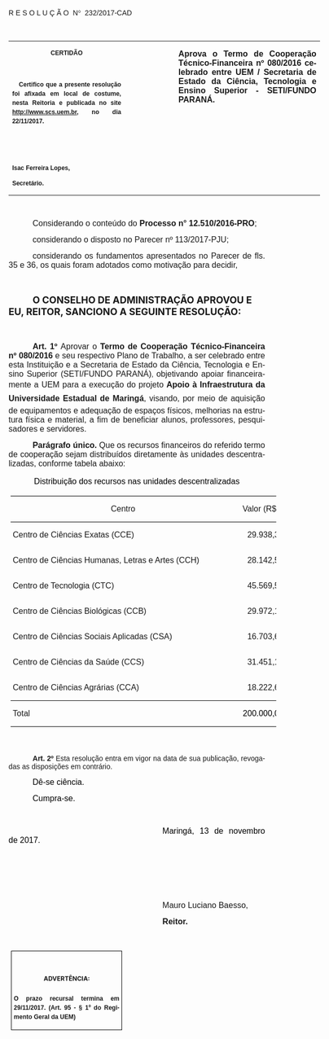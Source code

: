 <body lang=PT-BR link=blue vlink=purple style='tab-interval:35.4pt'>

<div class=WordSection1>

<p class=MsoTitle><span style='font-family:"Arial","sans-serif";mso-bidi-font-family:
"Times New Roman";mso-ansi-language:PT-BR;mso-no-proof:yes'><o:p>&nbsp;</o:p></span></p>

<p class=MsoTitle><span style='font-family:"Arial","sans-serif";mso-bidi-font-family:
"Times New Roman";mso-ansi-language:PT-BR;mso-no-proof:yes'>R E S O L U Ç Ã
O<span style='mso-spacerun:yes'>  </span>N</span><span style='font-family:Symbol;
mso-ascii-font-family:Arial;mso-hansi-font-family:Arial;mso-ansi-language:PT-BR;
mso-char-type:symbol;mso-symbol-font-family:Symbol;mso-no-proof:yes'><span
style='mso-char-type:symbol;mso-symbol-font-family:Symbol'>°</span></span><span
style='font-family:"Arial","sans-serif";mso-bidi-font-family:"Times New Roman";
mso-ansi-language:PT-BR;mso-no-proof:yes'><span style='mso-spacerun:yes'> 
</span>232/2017-CAD<o:p></o:p></span></p>

<p class=BodyText21><span style='mso-bidi-font-size:12.0pt;font-family:"Arial","sans-serif";
mso-bidi-font-family:"Times New Roman";mso-no-proof:yes'><o:p>&nbsp;</o:p></span></p>

<table class=MsoNormalTable border=0 cellspacing=0 cellpadding=0 width=612
 style='width:459.0pt;border-collapse:collapse;mso-padding-alt:0cm 5.4pt 0cm 5.4pt'>
 <tr style='mso-yfti-irow:0;mso-yfti-firstrow:yes;mso-yfti-lastrow:yes'>
  <td width=225 valign=top style='width:168.45pt;padding:0cm 5.4pt 0cm 5.4pt'>
  <p class=MsoNormal align=center style='text-align:center;layout-grid-mode:
  char'><b style='mso-bidi-font-weight:normal'><span style='font-size:9.0pt;
  mso-bidi-font-size:10.0pt;font-family:"Arial","sans-serif";mso-bidi-font-family:
  "Times New Roman";mso-no-proof:yes'>CERTIDÃO<o:p></o:p></span></b></p>
  <p class=MsoNormal align=center style='text-align:center;layout-grid-mode:
  char'><b style='mso-bidi-font-weight:normal'><span style='font-size:9.0pt;
  mso-bidi-font-size:10.0pt;font-family:"Arial","sans-serif";mso-bidi-font-family:
  "Times New Roman";mso-no-proof:yes'><o:p>&nbsp;</o:p></span></b></p>
  <p class=MsoNormal style='text-align:justify;line-height:150%'><b
  style='mso-bidi-font-weight:normal'><span style='font-size:9.0pt;line-height:
  150%;font-family:"Arial","sans-serif";mso-bidi-font-family:"Times New Roman";
  mso-no-proof:yes'><span style='mso-spacerun:yes'>   </span>Certifico que a
  presente resolução foi afixada em local de costume, nesta Reitoria e
  publicada no site<span style='color:blue'> </span><a
  href="http://www.scs.uem.br/"><span style='text-decoration:none;text-underline:
  none'>http://www.scs.uem.br</span></a>, no dia</span></b><b style='mso-bidi-font-weight:
  normal'><span style='font-size:9.0pt;mso-bidi-font-size:10.0pt;line-height:
  150%;font-family:"Arial","sans-serif";mso-bidi-font-family:"Times New Roman";
  mso-no-proof:yes'> 22/11/2017.<o:p></o:p></span></b></p>
  <p class=MsoNormal><b style='mso-bidi-font-weight:normal'><span
  style='font-size:9.0pt;mso-bidi-font-size:10.0pt;font-family:"Arial","sans-serif";
  mso-bidi-font-family:"Times New Roman";mso-no-proof:yes'><o:p>&nbsp;</o:p></span></b></p>
  <p class=MsoNormal><b style='mso-bidi-font-weight:normal'><span
  style='font-size:9.0pt;mso-bidi-font-size:10.0pt;font-family:"Arial","sans-serif";
  mso-bidi-font-family:"Times New Roman";mso-no-proof:yes'><o:p>&nbsp;</o:p></span></b></p>
  <p class=MsoNormal><b style='mso-bidi-font-weight:normal'><span
  style='font-size:9.0pt;mso-bidi-font-size:10.0pt;font-family:"Arial","sans-serif";
  mso-bidi-font-family:"Times New Roman";mso-no-proof:yes'>Isac Ferreira Lopes,<o:p></o:p></span></b></p>
  <p class=MsoNormal><b style='mso-bidi-font-weight:normal'><span
  style='font-size:9.0pt;mso-bidi-font-size:10.0pt;font-family:"Arial","sans-serif";
  mso-bidi-font-family:"Times New Roman";mso-no-proof:yes'>Secretário.<o:p></o:p></span></b></p>
  </td>
  <td width=94 valign=top style='width:70.85pt;padding:0cm 5.4pt 0cm 5.4pt'>
  <p class=MsoNormal style='margin-right:-5.4pt'><b><span style='font-size:
  12.0pt;mso-bidi-font-size:10.0pt;font-family:"Arial","sans-serif";mso-bidi-font-family:
  "Times New Roman";mso-no-proof:yes'><o:p>&nbsp;</o:p></span></b></p>
  </td>
  <td width=293 valign=top style='width:219.7pt;padding:0cm 5.4pt 0cm 5.4pt'>
  <p class=MsoNormal style='text-align:justify'><b><span style='font-size:12.0pt;
  font-family:"Arial","sans-serif";mso-no-proof:yes'>Aprova o Termo de Cooperação
  Técnico-Financeira nº 080/2016 celebrado entre UEM / Secretaria de Estado da Ciência,
  Tecnologia e Ensino Superior - SETI/FUNDO PARANÁ.</span></b><b><span
  style='font-size:12.0pt;font-family:"Arial","sans-serif";mso-bidi-font-family:
  "Times New Roman";mso-no-proof:yes'><o:p></o:p></span></b></p>
  </td>
 </tr>
</table>

<p class=BodyText21><span style='mso-bidi-font-size:12.0pt;font-family:"Arial","sans-serif";
mso-bidi-font-family:"Times New Roman";mso-no-proof:yes'><o:p>&nbsp;</o:p></span></p>

<p class=MsoNormal style='margin-bottom:2.0pt;text-align:justify;text-indent:
35.45pt'><span style='font-size:12.0pt;mso-bidi-font-size:10.0pt;font-family:
"Arial","sans-serif";mso-bidi-font-family:"Times New Roman"'>Considerando o conteúdo
do <b style='mso-bidi-font-weight:normal'>Processo n° 12.510/2016-PRO</b>;<o:p></o:p></span></p>

<p class=MsoNormal style='margin-bottom:2.0pt;text-align:justify;text-indent:
35.45pt'><span class=GramE><span style='font-size:12.0pt;mso-bidi-font-size:
10.0pt;font-family:"Arial","sans-serif";mso-bidi-font-family:"Times New Roman"'>considerando</span></span><span
style='font-size:12.0pt;mso-bidi-font-size:10.0pt;font-family:"Arial","sans-serif";
mso-bidi-font-family:"Times New Roman"'> o disposto no Parecer nº 113/2017-PJU;<o:p></o:p></span></p>

<p class=MsoNormal style='margin-bottom:2.0pt;text-align:justify;text-indent:
35.45pt'><span class=GramE><span style='font-size:12.0pt;mso-bidi-font-size:
10.0pt;font-family:"Arial","sans-serif";mso-bidi-font-family:"Times New Roman"'>considerando</span></span><span
style='font-size:12.0pt;mso-bidi-font-size:10.0pt;font-family:"Arial","sans-serif";
mso-bidi-font-family:"Times New Roman"'> os fundamentos apresentados no Parecer
de fls. 35 e 36, os quais foram adotados como motivação para decidir,<o:p></o:p></span></p>

<p class=MsoBodyTextIndent style='text-indent:35.45pt'><b style='mso-bidi-font-weight:
normal'><span style='font-size:12.0pt;mso-bidi-font-family:Arial;mso-ansi-language:
PT-BR;mso-no-proof:yes'><o:p>&nbsp;</o:p></span></b></p>

<p class=MsoBodyTextIndent style='text-indent:35.45pt'><b style='mso-bidi-font-weight:
normal'><span lang=X-NONE style='font-size:14.0pt;mso-no-proof:yes'>O CONSELHO
DE ADMINISTRAÇÃO APROVOU E EU, REITOR, SANCIONO A SEGUINTE RESOLUÇÃO:<o:p></o:p></span></b></p>

<p class=MsoBodyTextIndent style='text-indent:35.45pt'><span style='font-size:
12.0pt;mso-ansi-language:PT-BR;mso-no-proof:yes'><o:p>&nbsp;</o:p></span></p>

<p class=MsoNormal style='text-align:justify;text-indent:35.4pt'><b
style='mso-bidi-font-weight:normal'><span style='font-size:12.0pt;font-family:
"Arial","sans-serif";mso-fareast-font-family:"Arial Unicode MS";mso-bidi-font-family:
"Times New Roman"'>Art. 1º </span></b><span style='font-size:12.0pt;font-family:
"Arial","sans-serif";mso-fareast-font-family:"Arial Unicode MS";mso-bidi-font-family:
"Times New Roman"'>Aprovar o <b style='mso-bidi-font-weight:normal'>Termo de
Cooperação Técnico-Financeira nº 080/2016</b> e seu respectivo Plano de
Trabalho, a ser celebrado entre esta Instituição e a</span><span
style='font-size:12.0pt;font-family:"Arial","sans-serif";mso-bidi-font-weight:
bold;mso-no-proof:yes'> Secretaria de Estado da Ciência, Tecnologia e Ensino
Superior (SETI/FUNDO PARANÁ)</span><span style='mso-bidi-font-size:12.0pt;
font-family:"Arial","sans-serif";mso-fareast-font-family:"Arial Unicode MS";
mso-bidi-font-family:"Times New Roman"'>, </span><span style='font-size:12.0pt;
font-family:"Arial","sans-serif";mso-fareast-font-family:"Arial Unicode MS";
mso-bidi-font-family:"Times New Roman"'>objetivando </span><span
style='font-size:12.0pt;font-family:"Arial","sans-serif";mso-bidi-font-family:
"Times New Roman"'>apoiar financeiramente a UEM para a execução do <span
class=GramE>projeto</span> <b style='mso-bidi-font-weight:normal'>Apoio à
Infraestrutura da Universidade Estadual de Maringá</b>, visando, por meio de
aquisição de equipamentos e adequação de espaços físicos, melhorias na
estrutura física e material, a fim de beneficiar alunos, professores,
pesquisadores e servidores.<o:p></o:p></span></p>

<p class=MsoNormal style='text-align:justify;text-indent:35.4pt'><b
style='mso-bidi-font-weight:normal'><span style='font-size:12.0pt;font-family:
"Arial","sans-serif";mso-bidi-font-family:"Times New Roman"'>Parágrafo único. </span></b><span
style='font-size:12.0pt;font-family:"Arial","sans-serif";mso-bidi-font-family:
"Times New Roman"'>Que os recursos financeiros do referido termo de cooperação
sejam distribuídos diretamente às unidades descentralizadas, conforme tabela
abaixo:</span><span style='font-size:12.0pt;font-family:"Arial","sans-serif";
color:black'><o:p></o:p></span></p>

<p class=MsoNormal align=center style='text-align:center;line-height:150%'><span
style='font-size:12.0pt;line-height:150%;font-family:"Arial","sans-serif";
color:black'>Distribuição dos recursos nas unidades descentralizadas<o:p></o:p></span></p>

<div align=center>

<table class=MsoNormalTable border=0 cellspacing=0 cellpadding=0 width=523
 style='width:392.1pt;margin-left:2.75pt;border-collapse:collapse;mso-yfti-tbllook:
 1184;mso-padding-alt:0cm 3.5pt 0cm 3.5pt'>
 <tr style='mso-yfti-irow:0;mso-yfti-firstrow:yes;height:15.0pt'>
  <td width=433 nowrap valign=bottom style='width:325.0pt;border-top:solid windowtext 1.0pt;
  border-left:none;border-bottom:solid windowtext 1.0pt;border-right:none;
  mso-border-top-alt:solid windowtext .5pt;mso-border-bottom-alt:solid windowtext .5pt;
  padding:0cm 3.5pt 0cm 3.5pt;height:15.0pt'>
  <p class=MsoNormal align=center style='text-align:center'><span
  style='font-size:12.0pt;font-family:"Arial","sans-serif";mso-bidi-font-family:
  "Times New Roman"'>Centro<o:p></o:p></span></p>
  </td>
  <td width=89 nowrap valign=bottom style='width:67.1pt;border-top:solid windowtext 1.0pt;
  border-left:none;border-bottom:solid windowtext 1.0pt;border-right:none;
  mso-border-top-alt:solid windowtext .5pt;mso-border-bottom-alt:solid windowtext .5pt;
  padding:0cm 3.5pt 0cm 3.5pt;height:15.0pt'>
  <p class=MsoNormal align=center style='text-align:center'><span
  style='font-size:12.0pt;font-family:"Arial","sans-serif";mso-bidi-font-family:
  "Times New Roman"'>Valor (R$)<o:p></o:p></span></p>
  </td>
 </tr>
 <tr style='mso-yfti-irow:1;height:15.0pt'>
  <td width=433 nowrap valign=bottom style='width:325.0pt;border:none;
  mso-border-top-alt:solid windowtext .5pt;padding:0cm 3.5pt 0cm 3.5pt;
  height:15.0pt'>
  <p class=MsoNormal><span style='font-size:12.0pt;font-family:"Arial","sans-serif";
  mso-bidi-font-family:"Times New Roman"'>Centro de Ciências Exatas (CCE) <o:p></o:p></span></p>
  </td>
  <td width=89 nowrap valign=bottom style='width:67.1pt;border:none;mso-border-top-alt:
  solid windowtext .5pt;padding:0cm 3.5pt 0cm 3.5pt;height:15.0pt'>
  <p class=MsoNormal align=right style='text-align:right'><span
  style='font-size:12.0pt;font-family:"Arial","sans-serif";mso-bidi-font-family:
  "Times New Roman"'>29.938,38<o:p></o:p></span></p>
  </td>
 </tr>
 <tr style='mso-yfti-irow:2;height:15.0pt'>
  <td width=433 nowrap valign=bottom style='width:325.0pt;padding:0cm 3.5pt 0cm 3.5pt;
  height:15.0pt'>
  <p class=MsoNormal><span style='font-size:12.0pt;font-family:"Arial","sans-serif";
  mso-bidi-font-family:"Times New Roman"'>Centro de Ciências Humanas, Letras e
  Artes (CCH<span class=GramE>)</span> <o:p></o:p></span></p>
  </td>
  <td width=89 nowrap valign=bottom style='width:67.1pt;padding:0cm 3.5pt 0cm 3.5pt;
  height:15.0pt'>
  <p class=MsoNormal align=right style='text-align:right'><span
  style='font-size:12.0pt;font-family:"Arial","sans-serif";mso-bidi-font-family:
  "Times New Roman"'>28.142,57<o:p></o:p></span></p>
  </td>
 </tr>
 <tr style='mso-yfti-irow:3;height:15.0pt'>
  <td width=433 nowrap valign=bottom style='width:325.0pt;padding:0cm 3.5pt 0cm 3.5pt;
  height:15.0pt'>
  <p class=MsoNormal><span style='font-size:12.0pt;font-family:"Arial","sans-serif";
  mso-bidi-font-family:"Times New Roman"'>Centro de Tecnologia (CTC) <o:p></o:p></span></p>
  </td>
  <td width=89 nowrap valign=bottom style='width:67.1pt;padding:0cm 3.5pt 0cm 3.5pt;
  height:15.0pt'>
  <p class=MsoNormal align=right style='text-align:right'><span
  style='font-size:12.0pt;font-family:"Arial","sans-serif";mso-bidi-font-family:
  "Times New Roman"'>45.569,53<o:p></o:p></span></p>
  </td>
 </tr>
 <tr style='mso-yfti-irow:4;height:15.0pt'>
  <td width=433 nowrap valign=bottom style='width:325.0pt;padding:0cm 3.5pt 0cm 3.5pt;
  height:15.0pt'>
  <p class=MsoNormal><span style='font-size:12.0pt;font-family:"Arial","sans-serif";
  mso-bidi-font-family:"Times New Roman"'>Centro de Ciências Biológicas (CCB) <o:p></o:p></span></p>
  </td>
  <td width=89 nowrap valign=bottom style='width:67.1pt;padding:0cm 3.5pt 0cm 3.5pt;
  height:15.0pt'>
  <p class=MsoNormal align=right style='text-align:right'><span
  style='font-size:12.0pt;font-family:"Arial","sans-serif";mso-bidi-font-family:
  "Times New Roman"'>29.972,14<o:p></o:p></span></p>
  </td>
 </tr>
 <tr style='mso-yfti-irow:5;height:15.0pt'>
  <td width=433 nowrap valign=bottom style='width:325.0pt;padding:0cm 3.5pt 0cm 3.5pt;
  height:15.0pt'>
  <p class=MsoNormal><span style='font-size:12.0pt;font-family:"Arial","sans-serif";
  mso-bidi-font-family:"Times New Roman"'>Centro de Ciências Sociais Aplicadas
  (CSA) <o:p></o:p></span></p>
  </td>
  <td width=89 nowrap valign=bottom style='width:67.1pt;padding:0cm 3.5pt 0cm 3.5pt;
  height:15.0pt'>
  <p class=MsoNormal align=right style='text-align:right'><span
  style='font-size:12.0pt;font-family:"Arial","sans-serif";mso-bidi-font-family:
  "Times New Roman"'>16.703,62<o:p></o:p></span></p>
  </td>
 </tr>
 <tr style='mso-yfti-irow:6;height:15.0pt'>
  <td width=433 nowrap valign=bottom style='width:325.0pt;padding:0cm 3.5pt 0cm 3.5pt;
  height:15.0pt'>
  <p class=MsoNormal><span style='font-size:12.0pt;font-family:"Arial","sans-serif";
  mso-bidi-font-family:"Times New Roman"'>Centro de Ciências da Saúde (CCS) <o:p></o:p></span></p>
  </td>
  <td width=89 nowrap valign=bottom style='width:67.1pt;padding:0cm 3.5pt 0cm 3.5pt;
  height:15.0pt'>
  <p class=MsoNormal align=right style='text-align:right'><span
  style='font-size:12.0pt;font-family:"Arial","sans-serif";mso-bidi-font-family:
  "Times New Roman"'>31.451,15<o:p></o:p></span></p>
  </td>
 </tr>
 <tr style='mso-yfti-irow:7;height:15.0pt'>
  <td width=433 nowrap valign=bottom style='width:325.0pt;border:none;
  border-bottom:solid windowtext 1.0pt;mso-border-bottom-alt:solid windowtext .5pt;
  padding:0cm 3.5pt 0cm 3.5pt;height:15.0pt'>
  <p class=MsoNormal><span style='font-size:12.0pt;font-family:"Arial","sans-serif";
  mso-bidi-font-family:"Times New Roman"'>Centro de Ciências Agrárias (CCA) <o:p></o:p></span></p>
  </td>
  <td width=89 nowrap valign=bottom style='width:67.1pt;border:none;border-bottom:
  solid windowtext 1.0pt;mso-border-bottom-alt:solid windowtext .5pt;
  padding:0cm 3.5pt 0cm 3.5pt;height:15.0pt'>
  <p class=MsoNormal align=right style='text-align:right'><span
  style='font-size:12.0pt;font-family:"Arial","sans-serif";mso-bidi-font-family:
  "Times New Roman"'>18.222,62<o:p></o:p></span></p>
  </td>
 </tr>
 <tr style='mso-yfti-irow:8;mso-yfti-lastrow:yes;height:15.0pt'>
  <td width=433 nowrap valign=bottom style='width:325.0pt;border:none;
  border-bottom:solid windowtext 1.0pt;mso-border-top-alt:solid windowtext .5pt;
  mso-border-top-alt:solid windowtext .5pt;mso-border-bottom-alt:solid windowtext .5pt;
  padding:0cm 3.5pt 0cm 3.5pt;height:15.0pt'>
  <p class=MsoNormal><span style='font-size:12.0pt;font-family:"Arial","sans-serif";
  mso-bidi-font-family:"Times New Roman"'>Total<o:p></o:p></span></p>
  </td>
  <td width=89 nowrap valign=bottom style='width:67.1pt;border:none;border-bottom:
  solid windowtext 1.0pt;mso-border-top-alt:solid windowtext .5pt;mso-border-top-alt:
  solid windowtext .5pt;mso-border-bottom-alt:solid windowtext .5pt;padding:
  0cm 3.5pt 0cm 3.5pt;height:15.0pt'>
  <p class=MsoNormal align=right style='text-align:right'><span
  style='font-size:12.0pt;font-family:"Arial","sans-serif";color:black'>200.000,00</span><span
  style='font-size:12.0pt;font-family:"Arial","sans-serif";mso-bidi-font-family:
  "Times New Roman"'><o:p></o:p></span></p>
  </td>
 </tr>
</table>

</div>

<p class=MsoNormal style='text-align:justify;line-height:150%'><b
style='mso-bidi-font-weight:normal'><span style='font-size:12.0pt;line-height:
150%;font-family:"Arial","sans-serif";mso-bidi-font-family:"Times New Roman"'><o:p>&nbsp;</o:p></span></b></p>

<p style='margin:0cm;margin-bottom:.0001pt;text-align:justify;text-indent:35.45pt'><b
style='mso-bidi-font-weight:normal'><span style='mso-bidi-font-size:12.0pt;
font-family:"Arial","sans-serif";mso-fareast-font-family:"Arial Unicode MS";
mso-bidi-font-family:"Times New Roman";mso-no-proof:yes'>Art. 2º </span></b><span
style='mso-bidi-font-size:12.0pt;font-family:"Arial","sans-serif";mso-bidi-font-family:
"Times New Roman";mso-no-proof:yes'>Esta resolução entra em vigor na data de
sua publicação, revogadas as disposições em contrário.</span><span
style='mso-bidi-font-size:12.0pt;font-family:"Arial","sans-serif";mso-fareast-font-family:
"Arial Unicode MS";mso-bidi-font-family:"Times New Roman";letter-spacing:-.2pt;
mso-no-proof:yes'><o:p></o:p></span></p>

<p class=MsoNormal style='text-align:justify;text-indent:35.45pt'><span
style='font-size:12.0pt;font-family:"Arial","sans-serif";color:black;
mso-no-proof:yes'>Dê-se ciência.<o:p></o:p></span></p>

<p class=MsoNormal style='text-align:justify;text-indent:35.45pt'><span
style='font-size:12.0pt;font-family:"Arial","sans-serif";color:black;
mso-no-proof:yes'>Cumpra-se.<o:p></o:p></span></p>

<p class=MsoNormal style='text-align:justify;text-indent:35.45pt'><span
style='font-size:12.0pt;font-family:"Arial","sans-serif";color:black;
mso-no-proof:yes'><o:p>&nbsp;</o:p></span></p>

<p class=MsoNormal style='text-align:justify;text-indent:8.0cm'><span
style='font-size:12.0pt;font-family:"Arial","sans-serif";color:black;
mso-no-proof:yes'>Maringá, 13 de novembro de 2017.<o:p></o:p></span></p>

<p class=MsoNormal style='text-align:justify;text-indent:8.0cm'><span
style='font-size:12.0pt;font-family:"Arial","sans-serif";mso-bidi-font-family:
"Times New Roman";mso-no-proof:yes'><o:p>&nbsp;</o:p></span></p>

<p class=MsoNormal style='text-align:justify;text-indent:8.0cm'><span
style='font-size:12.0pt;font-family:"Arial","sans-serif";mso-bidi-font-family:
"Times New Roman";mso-no-proof:yes'><o:p>&nbsp;</o:p></span></p>

<p class=MsoNormal style='text-align:justify;text-indent:8.0cm'><span
style='font-size:12.0pt;font-family:"Arial","sans-serif";mso-bidi-font-family:
"Times New Roman";mso-no-proof:yes'><o:p>&nbsp;</o:p></span></p>

<p class=MsoNormal style='text-align:justify;text-indent:8.0cm'><span
style='font-size:12.0pt;font-family:"Arial","sans-serif"'>Mauro Luciano <span
class=SpellE>Baesso</span></span><span style='font-size:12.0pt;font-family:
"Arial","sans-serif";mso-bidi-font-family:"Times New Roman";mso-no-proof:yes'>,<o:p></o:p></span></p>

<p class=MsoNormal style='text-align:justify;text-indent:8.0cm;tab-stops:8.0cm 276.45pt'><b
style='mso-bidi-font-weight:normal'><span style='font-size:12.0pt;font-family:
"Arial","sans-serif";mso-bidi-font-family:"Times New Roman";mso-no-proof:yes'>Reitor.<o:p></o:p></span></b></p>

<p class=MsoNormal style='text-align:justify;text-indent:8.0cm;tab-stops:8.0cm 276.45pt'><b
style='mso-bidi-font-weight:normal'><span style='font-size:12.0pt;font-family:
"Arial","sans-serif";mso-bidi-font-family:"Times New Roman";mso-no-proof:yes'><o:p>&nbsp;</o:p></span></b></p>

<table class=MsoNormalTable border=1 cellspacing=0 cellpadding=0
 style='margin-left:3.5pt;border-collapse:collapse;border:none;mso-border-alt:
 solid windowtext .5pt;mso-padding-alt:0cm 3.5pt 0cm 3.5pt;mso-border-insideh:
 .5pt solid windowtext;mso-border-insidev:.5pt solid windowtext'>
 <tr style='mso-yfti-irow:0;mso-yfti-firstrow:yes;mso-yfti-lastrow:yes'>
  <td width=207 valign=top style='width:155.6pt;border:solid windowtext 1.0pt;
  mso-border-alt:solid windowtext .5pt;padding:0cm 3.5pt 0cm 3.5pt'>
  <h1 align=center style='text-align:center;line-height:150%'><span
  style='font-size:9.0pt;mso-bidi-font-size:10.0pt;line-height:150%;mso-bidi-font-family:
  Arial;mso-ansi-language:PT-BR;mso-fareast-language:PT-BR;mso-no-proof:yes'>ADVERTÊNCIA:<o:p></o:p></span></h1>
  <p class=MsoNormal style='text-align:justify;line-height:150%'><b
  style='mso-bidi-font-weight:normal'><span style='font-size:9.0pt;mso-bidi-font-size:
  10.0pt;line-height:150%;font-family:"Arial","sans-serif";mso-bidi-font-family:
  "Times New Roman";mso-no-proof:yes'>O prazo recursal termina em 29/11/2017. (Art.
  95 - § 1º do Regimento Geral da UEM)</span></b><span style='font-size:9.0pt;
  mso-bidi-font-size:10.0pt;line-height:150%;font-family:"Arial","sans-serif";
  mso-bidi-font-family:"Times New Roman";mso-no-proof:yes'><o:p></o:p></span></p>
  </td>
 </tr>
</table>

<p align=right style='margin:0cm;margin-bottom:.0001pt;text-align:right;
text-indent:35.45pt'><span style='font-size:9.0pt;mso-bidi-font-family:Arial;
mso-no-proof:yes'><o:p>&nbsp;</o:p></span></p>

</div>

</body>
